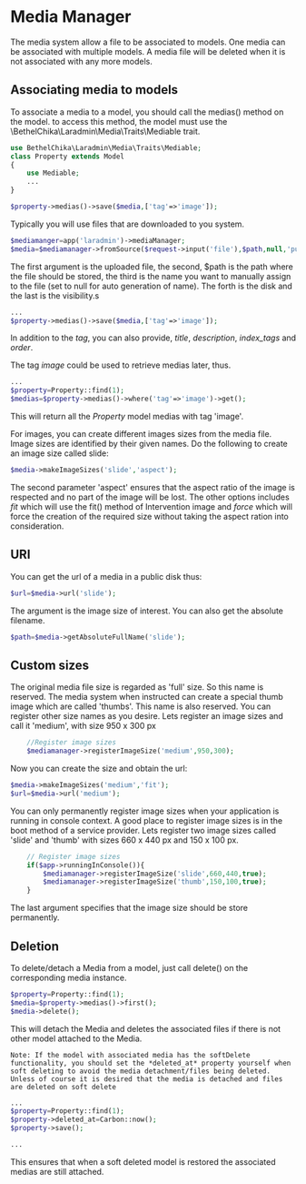 # Media Manager
The media system allow a file to be associated to models. One media can be associated with multiple models. A media file will be deleted when it is not associated with any more models.

## Associating media to models
To associate a media to a model, you should call the medias() method on the model. to access this method, the model must use the \BethelChika\Laradmin\Media\Traits\Mediable trait.

```php
use BethelChika\Laradmin\Media\Traits\Mediable;
class Property extends Model
{
    use Mediable;
    ...
}

$property->medias()->save($media,['tag'=>'image']);
```

Typically you will use files that are downloaded to you system.

```php
$mediamanger=app('laradmin')->mediaManager;
$media=$mediamanager->fromSource($request->input('file'),$path,null,'public','public',$user);
```
The first argument is the uploaded file, the second, $path is the path where the file should be stored, the third is the name you want to manually assign to the file (set to null for auto generation of name). The forth is the disk and the last is the visibility.s

```php
...
$property->medias()->save($media,['tag'=>'image']);
```
In addition to the *tag*, you can also provide, *title*, *description*, *index_tags* and *order*.

The tag *image* could be used to retrieve medias later, thus.

```php
...
$property=Property::find(1);
$medias=$property->medias()->where('tag'=>'image')->get();
```

This will return all the *Property* model medias with tag 'image'.

For images, you can create different images sizes from the media file. Image sizes are identified by their given names. Do the following to create an image size called slide:
```php
$media->makeImageSizes('slide','aspect');
``` 
The second parameter 'aspect' ensures that the aspect ratio of the image is respected and no part of the image will  be lost. The other options includes *fit* which will use the fit() method of Intervention image and *force* which will force the creation of the required size without taking the aspect ration into consideration.



## URI
You can get the url of a media in a public disk thus:
```php
$url=$media->url('slide');
```
The argument is the image size of interest. You can also get the absolute filename.

```php
$path=$media->getAbsoluteFullName('slide');
```

## Custom sizes
The original media file size is regarded as 'full' size. So this name is reserved. The media system when instructed can create a special thumb image which are called 'thumbs'. This name is also reserved. You can register other size names as you desire. Lets register an image sizes and call it 'medium', with size 950 x 300 px 

```php
    //Register image sizes
    $mediamanager->registerImageSize('medium',950,300);
```
Now you can create the size and obtain the url:
```php
$media->makeImageSizes('medium','fit');
$url=$media->url('medium');
``` 

 You can only permanently register image sizes when your application is running in console context. A good place to register image sizes is in the boot method of a service provider. Lets register two image sizes called 'slide' and 'thumb' with sizes 660 x 440 px and 150 x 100 px. 
```php
    // Register image sizes
    if($app->runningInConsole()){
        $mediamanager->registerImageSize('slide',660,440,true);
        $mediamanager->registerImageSize('thumb',150,100,true);
    }
```
The last argument specifies that the image size should be store permanently.

## Deletion
To delete/detach a Media from a model, just call delete() on the corresponding media instance. 
```php
$property=Property::find(1);
$media=$property->medias()->first();
$media->delete();
```
This will detach the Media and deletes the associated files if there is not other model attached to the Media.

``` 
Note: If the model with associated media has the softDelete functionality, you should set the *deleted_at* property yourself when soft deleting to avoid the media detachment/files being deleted. Unless of course it is desired that the media is detached and files are deleted on soft delete
```

```php
...
$property=Property::find(1);
$property->deleted_at=Carbon::now();
$property->save();

...
```
This ensures that when a soft deleted model is restored the associated medias are still attached. 